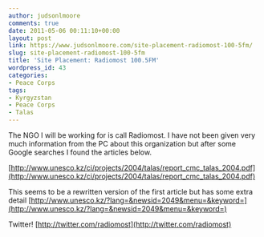 ```yaml
---
author: judsonlmoore
comments: true
date: 2011-05-06 00:11:10+00:00
layout: post
link: https://www.judsonlmoore.com/site-placement-radiomost-100-5fm/
slug: site-placement-radiomost-100-5fm
title: 'Site Placement: Radiomost 100.5FM'
wordpress_id: 43
categories:
- Peace Corps
tags:
- Kyrgyzstan
- Peace Corps
- Talas
---
```


The NGO I will be working for is call Radiomost. I have not been given very much information from the PC about this organization but after some Google searches I found the articles below.

[http://www.unesco.kz/ci/projects/2004/talas/report_cmc_talas_2004.pdf](http://www.unesco.kz/ci/projects/2004/talas/report_cmc_talas_2004.pdf)

This seems to be a rewritten version of the first article but has some extra detail
[http://www.unesco.kz/?lang=&newsid=2049&menu=&keyword=](http://www.unesco.kz/?lang=&newsid=2049&menu=&keyword=)

Twitter!
[http://twitter.com/radiomost](http://twitter.com/radiomost)
